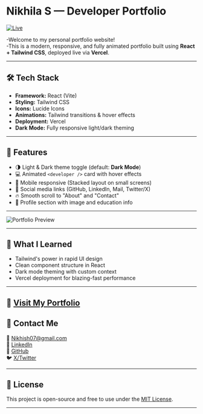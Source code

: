 # Nikhila S — Developer Portfolio
[![Live](https://img.shields.io/badge/Live-Demo-brightgreen?style=for-the-badge&logo=render&logoColor=white)](https://nikhila-s.vercel.app/)

-Welcome to my personal portfolio website!  
-This is a modern, responsive, and fully animated portfolio built using **React + Tailwind CSS**, deployed live via **Vercel**.


---

## 🛠 Tech Stack

- **Framework:** React (Vite)
- **Styling:** Tailwind CSS
- **Icons:** Lucide Icons
- **Animations:** Tailwind transitions & hover effects
- **Deployment:** Vercel
- **Dark Mode:** Fully responsive light/dark theming

---

## 🚀 Features

- 🌗 Light & Dark theme toggle (default: **Dark Mode**)
- 💻 Animated `<developer />` card with hover effects
- 📱 Mobile responsive (Stacked layout on small screens)
- 🔗 Social media links (GitHub, LinkedIn, Mail, Twitter/X)
- 🔥 Smooth scroll to "About" and "Contact"
- 📸 Profile section with image and education info

---
![Portfolio Preview](Screenshot%202025-07-04%20221117.png)


---

## 🧠 What I Learned

- Tailwind's power in rapid UI design
- Clean component structure in React
- Dark mode theming with custom context
- Vercel deployment for blazing-fast performance

---

🔗 [Visit My Portfolio](https://nikhila-s.vercel.app/)  
---



## 📩 Contact Me

📧 [Nikhish07@gmail.com](mailto:Nikhish07@gmail.com)  
🔗 [LinkedIn](https://linkedin.com/in/nikhila-s-510598263)  
🐙 [GitHub](https://github.com/Nikhilaxx)  
🐦 [X/Twitter](https://x.com/Nikhila07x)

---

## 🧾 License

This project is open-source and free to use under the [MIT License](LICENSE).

---

